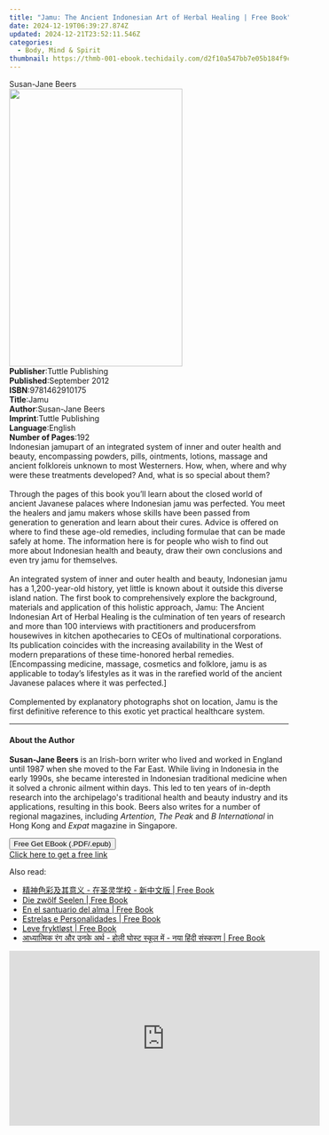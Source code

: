 ```yaml
---
title: "Jamu: The Ancient Indonesian Art of Herbal Healing | Free Book"
date: 2024-12-19T06:39:27.874Z
updated: 2024-12-21T23:52:11.546Z
categories:
  - Body, Mind & Spirit
thumbnail: https://thmb-001-ebook.techidaily.com/d2f10a547bb7e05b184f9c72e7857299c6431d2d6cc63a2eb897a8a498fd0ce7.jpg
---
```

<main id="book-container">
  <div class="flex flex-col">
    <div class="book-brief flex-1 py-6 px-4 sm:p-6 md:py-10 md:px-8">
      <!-- brief-->
      <div class="book-brief-main">Susan-Jane Beers</div>
    </div>
    <div
      class="book-meta-info flex-1 grid gap-4 col-start-1 col-end-3 row-start-1 sm:mb-6 sm:grid-cols-4 lg:gap-6 lg:col-start-2 lg:row-end-6 lg:row-span-6 lg:mb-0"
    >
      <div
        class="book-meta-info-left place-content-center mt-4 p-4 text-sm leading-6 col-start-2 col-span-2 dark:text-slate-400"
      >
        <img
          class="w-full h-500 object-cover rounded-lg sm:h-255 sm:col-span-2 lg:col-span-full"
          src="https://img-001-ebook.techidaily.com/35b54072502afcb0e777d08507b01d0f3921968efd6ab489dbb7a59a7279ecdb.jpg"
          alt=""
          width="312"
          height="500"
        />
      </div>
      <div
        class="book-meta-info-right mt-2 col-start-1 row-start-2 col-span-3 self-center"
      >
        <!-- meta data  -->
        <div class="flex flex-col px-4 md:px-8">
          <div class="flex-1">
            <strong>Publisher</strong>:<span class="px-2"
              >Tuttle Publishing</span
            >
          </div>
          <div class="flex-1">
            <strong>Published</strong>:<span class="px-2">September 2012</span>
          </div>
          <div class="flex-1">
            <strong>ISBN</strong>:<span class="px-2">9781462910175</span>
          </div>
          <div class="flex-1">
            <strong>Title</strong>:<span class="px-2">Jamu</span>
          </div>
          <div class="flex-1">
            <strong>Author</strong>:<span class="px-2">Susan-Jane Beers</span>
          </div>
          <div class="flex-1">
            <strong>Imprint</strong>:<span class="px-2">Tuttle Publishing</span>
          </div>
          <div class="flex-1">
            <strong>Language</strong>:<span class="px-2">English</span>
          </div>
          <div class="flex-1">
            <strong>Number of Pages</strong>:<span class="px-2">192</span>
          </div>
        </div>
      </div>
    </div>
    <div class="book-description flex-1 py-6 px-4 sm:p-6 md:py-10 md:px-8">
      <div class="book-description-main">
        <div accordion-content="" id="description">
          Indonesian jamupart of an integrated system of inner and outer health
          and beauty, encompassing powders, pills, ointments, lotions, massage
          and ancient folkloreis unknown to most Westerners. How, when, where
          and why were these treatments developed? And, what is so special about
          them?<br /><br />Through the pages of this book you’ll learn about the
          closed world of ancient Javanese palaces where Indonesian jamu was
          perfected. You meet the healers and jamu makers whose skills have been
          passed from generation to generation and learn about their cures.
          Advice is offered on where to find these age-old remedies, including
          formulae that can be made safely at home. The information here is for
          people who wish to find out more about Indonesian health and beauty,
          draw their own conclusions and even try jamu for themselves.<br /><br />An
          integrated system of inner and outer health and beauty, Indonesian
          jamu has a 1,200-year-old history, yet little is known about it
          outside this diverse island nation. The first book to comprehensively
          explore the background, materials and application of this holistic
          approach, Jamu: The Ancient Indonesian Art of Herbal Healing is the
          culmination of ten years of research and more than 100 interviews with
          practitioners and producersfrom housewives in kitchen apothecaries to
          CEOs of multinational corporations. Its publication coincides with the
          increasing availability in the West of modern preparations of these
          time-honored herbal remedies. [Encompassing medicine, massage,
          cosmetics and folklore, jamu is as applicable to today’s lifestyles as
          it was in the rarefied world of the ancient Javanese palaces where it
          was perfected.]<br /><br />Complemented by explanatory photographs
          shot on location, Jamu is the first definitive reference to this
          exotic yet practical healthcare system.
        </div>
        <div class="accordion-fader"></div>
      </div>
    </div>
    <div class="book-excerpts flex-1 py-6 px-4 sm:p-6 md:py-10 md:px-8">
      <!-- excerpts-->
      <div class="book-excerpts-main">
        <hr />
        <h4 class="placeholder placeholder-heading">
          <span>About the Author</span>
        </h4>
        <p>
          <b>Susan-Jane Beers</b> is an Irish-born writer who lived and worked
          in England until 1987 when she moved to the Far East. While living in
          Indonesia in the early 1990s, she became interested in Indonesian
          traditional medicine when it solved a chronic ailment within days.
          This led to ten years of in-depth research into the archipelago's
          traditional health and beauty industry and its applications, resulting
          in this book. Beers also writes for a number of regional magazines,
          including <i>Artention</i>, <i>The Peak</i> and
          <i>B International</i> in Hong Kong and <i>Expat</i> magazine in
          Singapore.
        </p>
      </div>
    </div>
    <div
      class="book-about-author flex-1 py-6 px-4 sm:p-6 md:py-10 md:px-8"
    ></div>
    <div class="book-free-get flex-1 py-6 px-4 sm:p-6 md:py-10 md:px-8">
      <button
        id="btn-free-get"
        class="bg-blue-500 hover:bg-blue-700 text-white font-bold py-2 px-4 rounded"
      >
        Free Get EBook (.PDF/.epub)
      </button>
      <div id="countdown-display" class="px-2 text-lg mt-2"></div>
      <a
        id="free-link"
        class="hidden bg-blue-500 hover:bg-blue-700 text-white font-bold py-2 px-4 rounded"
        href="https://www.ebooks.com/en-us/book/96512431/jamu-the-ancient-indonesian-art-of-herbal-healing/susan-jane-beers/"
        target="_blank"
        >Click here to get a free link</a
      >
    </div>
    <script>
      let countdownTime = 0;
      let countdownInterval = null;
      document
        .getElementById('btn-free-get')
        .addEventListener('click', startCountdown);
      function startCountdown() {
        countdownTime = new Date().getTime() + 60000 * 3;
        countdownInterval = setInterval(updateCountdown, 1000);
        document.getElementById('btn-free-get').disabled = true;
        document
          .getElementById('btn-free-get')
          .classList.add('bg-gray-500', 'cursor-not-allowed');
      }
      function updateCountdown() {
        let currentTime = new Date().getTime();
        let timeLeft = countdownTime - currentTime;
        let secondsLeft = Math.floor(timeLeft / 1000);
        document.getElementById('countdown-display').innerHTML =
          `Remaining time: ${secondsLeft} seconds.`;
        if (secondsLeft <= 0) {
          clearInterval(countdownInterval);
          document.getElementById('btn-free-get').classList.add('hidden');
          document.getElementById('free-link').classList.remove('hidden');
          document.getElementById('countdown-display').innerHTML = '';
        }
      }
    </script>
  </div>
</main>

<ins class="adsbygoogle"
      style="display:block"
      data-ad-client="ca-pub-7571918770474297"
      data-ad-slot="8358498916"
      data-ad-format="auto"
      data-full-width-responsive="true"></ins>
    

<span class="atpl-alsoreadstyle">Also read:</span>
<div><ul>
<li><a href="https://novels-ebooks.techidaily.com/211352882-9798869369734-57k56we6imy5b2p5yk5yw25osp5lmjic0g5zyo5zyj54g15a2m5qchic0g5paw5lit5pah54mi/"><u>精神色彩及其意义 - 在圣灵学校 - 新中文版 | Free Book</u></a></li>
<li><a href="https://novels-ebooks.techidaily.com/211352278-9791223001424-die-zwolf-seelen/"><u>Die zwölf Seelen | Free Book</u></a></li>
<li><a href="https://novels-ebooks.techidaily.com/211352664-9781685681197-en-el-santuario-del-alma/"><u>En el santuario del alma | Free Book</u></a></li>
<li><a href="https://novels-ebooks.techidaily.com/211352286-9791223001431-estrelas-e-personalidades/"><u>Estrelas e Personalidades | Free Book</u></a></li>
<li><a href="https://novels-ebooks.techidaily.com/211352663-9781685681258-leve-fryktlost/"><u>Leve fryktløst | Free Book</u></a></li>
<li><a href="https://novels-ebooks.techidaily.com/211352885-9798869369772-aathhayatamaka-raga-oura-unaka-aratha-hal-ghasata-sakal-ma-naya-hatha-sasakaranae/"><u>आध्यात्मिक रंग और उनके अर्थ - होली घोस्ट स्कूल में - नया हिंदी संस्करण | Free Book</u></a></li>
</ul></div>

<!-- affiliate ads begin -->
<iframe width="560" height="315" src="https://www.youtube.com/embed/qv4Qm7kpeMs?si=9fv5SOS5a2DvixTK" title="YouTube video player" frameborder="0" allow="accelerometer; autoplay; clipboard-write; encrypted-media; gyroscope; picture-in-picture; web-share" referrerpolicy="strict-origin-when-cross-origin" allowfullscreen></iframe>
<!-- affiliate ads end -->

